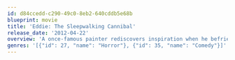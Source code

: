 ```yaml
---
id: d84ccedd-c290-49c0-8eb2-640cddb5e68b
blueprint: movie
title: 'Eddie: The Sleepwalking Cannibal'
release_date: '2012-04-22'
overview: 'A once-famous painter rediscovers inspiration when he befriends a sleepwalking cannibal.'
genres: '[{"id": 27, "name": "Horror"}, {"id": 35, "name": "Comedy"}]'
---
```

